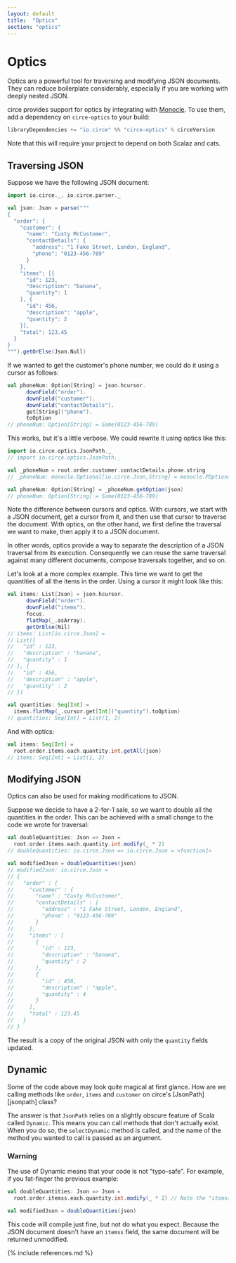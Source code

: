 ```yaml
---
layout: default
title:  "Optics"
section: "optics"
---
```


# Optics

Optics are a powerful tool for traversing and modifying JSON documents. They can reduce boilerplate 
considerably, especially if you are working with deeply nested JSON.

circe provides support for optics by integrating with [Monocle](monocle). To use them, add a
dependency on `circe-optics` to your build:

```scala
libraryDependencies += "io.circe" %% "circe-optics" % circeVersion
```

Note that this will require your project to depend on both Scalaz and cats.

## Traversing JSON

Suppose we have the following JSON document:

```scala
import io.circe._, io.circe.parser._

val json: Json = parse("""
{
  "order": {
    "customer": {
      "name": "Custy McCustomer",
      "contactDetails": {
        "address": "1 Fake Street, London, England",
        "phone": "0123-456-789"
      }
    },
    "items": [{
      "id": 123,
      "description": "banana",
      "quantity": 1
    }, {
      "id": 456,
      "description": "apple",
      "quantity": 2
    }],
    "total": 123.45
  }
}
""").getOrElse(Json.Null)
```

If we wanted to get the customer's phone number, we could do it using a cursor as follows:

```scala
val phoneNum: Option[String] = json.hcursor.
      downField("order").
      downField("customer").
      downField("contactDetails").
      get[String]("phone").
      toOption
// phoneNum: Option[String] = Some(0123-456-789)
```

This works, but it's a little verbose. We could rewrite it using optics like this:

```scala
import io.circe.optics.JsonPath._
// import io.circe.optics.JsonPath._

val _phoneNum = root.order.customer.contactDetails.phone.string
// _phoneNum: monocle.Optional[io.circe.Json,String] = monocle.POptional$$anon$1@5425488b

val phoneNum: Option[String] = _phoneNum.getOption(json)
// phoneNum: Option[String] = Some(0123-456-789)
```

Note the difference between cursors and optics. With cursors, we start with a JSON document, get a 
cursor from it, and then use that cursor to traverse the document. With optics, on the other hand, 
we first define the traversal we want to make, then apply it to a JSON document.

In other words, optics provide a way to separate the description of a JSON traversal from its
execution. Consequently we can reuse the same traversal against many different documents, compose
traversals together, and so on.

Let's look at a more complex example. This time we want to get the quantities of all the
items in the order. Using a cursor it might look like this:

```scala
val items: List[Json] = json.hcursor.
      downField("order").
      downField("items").
      focus.
      flatMap(_.asArray).
      getOrElse(Nil)
// items: List[io.circe.Json] =
// List({
//   "id" : 123,
//   "description" : "banana",
//   "quantity" : 1
// }, {
//   "id" : 456,
//   "description" : "apple",
//   "quantity" : 2
// })

val quantities: Seq[Int] =
  items.flatMap(_.cursor.get[Int]("quantity").toOption)
// quantities: Seq[Int] = List(1, 2)
```

And with optics:

```scala
val items: Seq[Int] = 
  root.order.items.each.quantity.int.getAll(json)
// items: Seq[Int] = List(1, 2)
```

## Modifying JSON

Optics can also be used for making modifications to JSON.

Suppose we decide to have a 2-for-1 sale, so we want to double all the quantities in the order. This
can be achieved with a small change to the code we wrote for traversal:

```scala
val doubleQuantities: Json => Json = 
  root.order.items.each.quantity.int.modify(_ * 2)
// doubleQuantities: io.circe.Json => io.circe.Json = <function1>

val modifiedJson = doubleQuantities(json)
// modifiedJson: io.circe.Json =
// {
//   "order" : {
//     "customer" : {
//       "name" : "Custy McCustomer",
//       "contactDetails" : {
//         "address" : "1 Fake Street, London, England",
//         "phone" : "0123-456-789"
//       }
//     },
//     "items" : [
//       {
//         "id" : 123,
//         "description" : "banana",
//         "quantity" : 2
//       },
//       {
//         "id" : 456,
//         "description" : "apple",
//         "quantity" : 4
//       }
//     ],
//     "total" : 123.45
//   }
// }
```

The result is a copy of the original JSON with only the `quantity` fields updated.

## Dynamic

Some of the code above may look quite magical at first glance. How are we calling methods like
`order`, `items` and `customer` on circe's [JsonPath][jsonpath] class?

The answer is that `JsonPath` relies on a slightly obscure feature of Scala called `Dynamic`. This
means you can call methods that don't actually exist. When you do so, the `selectDynamic` method is
called, and the name of the method you wanted to call is passed as an argument.

### Warning

The use of Dynamic means that your code is not "typo-safe". For example, if you fat-finger the previous
example:

```scala
val doubleQuantities: Json => Json =
  root.order.itemss.each.quantity.int.modify(_ * 2) // Note the "itemss" typo

val modifiedJson = doubleQuantities(json)
```

This code will compile just fine, but not do what you expect. Because the JSON document doesn't have
an `itemss` field, the same document will be returned unmodified.

{% include references.md %}
